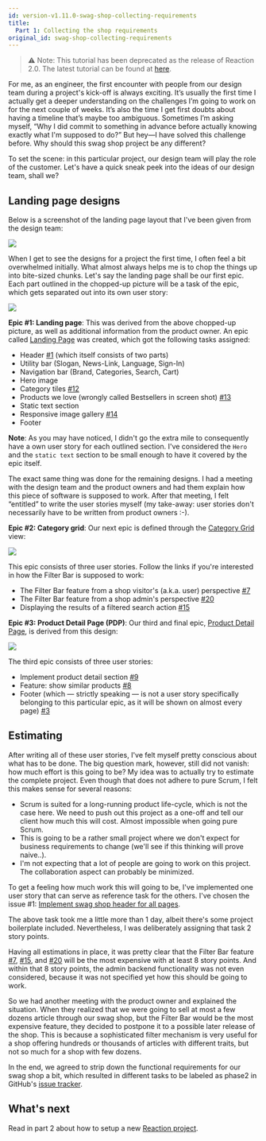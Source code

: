 ```yaml
---
id: version-v1.11.0-swag-shop-collecting-requirements
title:
  Part 1: Collecting the shop requirements
original_id: swag-shop-collecting-requirements
---
```


> ⚠️ Note: This tutorial has been deprecated as the release of Reaction 2.0. The latest tutorial can be found at [here](https://docs.reactioncommerce.com/docs/swag-shop-1).

For me, as an engineer, the first encounter with people from our design team during a project's kick-off is always exciting. It’s usually the first time I actually get a deeper understanding on the challenges I’m going to work on for the next couple of weeks. It’s also the time I get first doubts about having a timeline that’s maybe too ambiguous. Sometimes I’m asking myself, “Why I did commit to something in advance before actually knowing exactly what I'm supposed to do?” But hey—I have solved this challenge before. Why should this swag shop project be any different?

To set the scene: in this particular project, our design team will play the role of the customer. Let's have a quick sneak peek into the ideas of our design team, shall we?

## Landing page designs
Below is a screenshot of the landing page layout that I've been given from the design team:

![](https://user-images.githubusercontent.com/1733229/33711844-b2fffe6c-db45-11e7-9a23-bbab24396004.png)

When I get to see the designs for a project the first time, I often feel a bit overwhelmed initially. What almost always helps me is to chop the things up into bite-sized chunks. Let's say the landing page shall be our first epic. Each part outlined in the chopped-up picture will be a task of the epic, which gets separated out into its own user story:

![](https://user-images.githubusercontent.com/1733229/33712085-794fd970-db46-11e7-9c57-60fff1d69f4b.jpg)

**Epic #1: Landing page**: This was derived from the above chopped-up picture, as well as additional information from the product owner. An epic called [Landing Page](https://github.com/reactioncommerce/reaction-swag-shop/issues/2) was created, which got the following tasks assigned:

- Header [#1](https://github.com/reactioncommerce/reaction-swag-shop/issues/1) (which itself consists of two parts)
 - Utility bar (Slogan, News-Link, Language, Sign-In)
 - Navigation bar (Brand, Categories, Search, Cart)
- Hero image
- Category tiles [#12](https://github.com/reactioncommerce/reaction-swag-shop/issues/12)
- Products we love (wrongly called Bestsellers in screen shot) [#13](https://github.com/reactioncommerce/reaction-swag-shop/issues/13)
- Static text section
- Responsive image gallery [#14](https://github.com/reactioncommerce/reaction-swag-shop/issues/14)
- Footer

**Note**: As you may have noticed, I didn't go the extra mile to consequently have a own user story for each outlined section. I've considered the `Hero` and the `static text` section to be small enough to have it covered by the epic itself.

The exact same thing was done for the remaining designs. I had a meeting with the design team and the product owners and had them explain how this piece of software is supposed to work. After that meeting, I felt “entitled” to write the user stories myself (my take-away: user stories don't necessarily have to be written from product owners :-).

**Epic #2: Category grid**: Our next epic is defined through the [Category Grid](https://github.com/reactioncommerce/reaction-swag-shop/issues/6) view:

![](https://user-images.githubusercontent.com/1733229/33216840-de11e922-d135-11e7-9afa-ef7fae915131.jpg)

This epic consists of three user stories. Follow the links if you're interested in how the Filter Bar is supposed to work:

- The Filter Bar feature from a shop visitor's (a.k.a. user) perspective [#7](https://github.com/reactioncommerce/reaction-swag-shop/issues/7)
- The Filter Bar feature from a shop admin's perspective [#20](https://github.com/reactioncommerce/reaction-swag-shop/issues/20)
- Displaying the results of a filtered search action [#15](https://github.com/reactioncommerce/reaction-swag-shop/issues/15)

**Epic #3: Product Detail Page (PDP)**: Our third and final epic, [Product Detail Page](https://github.com/reactioncommerce/reaction-swag-shop/issues/5), is derived from this design:

![](https://user-images.githubusercontent.com/1733229/33169183-f2b34bb6-d043-11e7-80d4-4df55c510ce8.jpg)

The third epic consists of three user stories:

- Implement product detail section [#9](https://github.com/reactioncommerce/reaction-swag-shop/issues/9)
- Feature: show similar products [#8](https://github.com/reactioncommerce/reaction-swag-shop/issues/8)
- Footer (which — strictly speaking — is not a user story specifically belonging to this particular epic, as it will be shown on almost every page) [#3](https://github.com/reactioncommerce/reaction-swag-shop/issues/3)

## Estimating

After writing all of these user stories, I've felt myself pretty conscious about what has to be done. The big question mark, however, still did not vanish: how much effort is this going to be? My idea was to actually try to estimate the complete project. Even though that does not adhere to pure Scrum, I felt this makes sense for several reasons:

- Scrum is suited for a long-running product life-cycle, which is not the case here. We need to push out this project as a one-off and tell our client how much this will cost. Almost impossible when going pure Scrum.
- This is going to be a rather small project where we don't expect for business requirements to change (we'll see if this thinking will prove naive..).
- I'm not expecting that a lot of people are going to work on this project. The collaboration aspect can probably be minimized.

To get a feeling how much work this will going to be, I've implemented one user story that can serve as reference task for the others. I've chosen the issue #1: [Implement swag shop header for all pages](https://github.com/reactioncommerce/reaction-swag-shop/issues/1).

The above task took me a little more than 1 day, albeit there's some project boilerplate included. Nevertheless, I was deliberately assigning that task 2 story points.

Having all estimations in place, it was pretty clear that the Filter Bar feature [#7](https://github.com/reactioncommerce/reaction-swag-shop/issues/7), [#15](https://github.com/reactioncommerce/reaction-swag-shop/issues/15), and [#20](https://github.com/reactioncommerce/reaction-swag-shop/issues/20) will be the most expensive with at least 8 story points. And within that 8 story points, the admin backend functionality was not even considered, because it was not specified yet how this should be going to work.

So we had another meeting with the product owner and explained the situation. When they realized that we were going to sell at most a few dozens article through our swag shop, but the Filter Bar would be the most expensive feature, they decided to postpone it to a possible later release of the shop. This is because a sophisticated filter mechanism is very useful for a shop offering hundreds or thousands of articles with different traits, but not so much for a shop with few dozens.

In the end, we agreed to strip down the functional requirements for our swag shop a bit, which resulted in different tasks to be labeled as phase2 in GitHub's [issue tracker](https://github.com/reactioncommerce/reaction-swag-shop/issues).

## What's next
Read in part 2 about how to setup a new [Reaction project](swag-shop-initialization).
